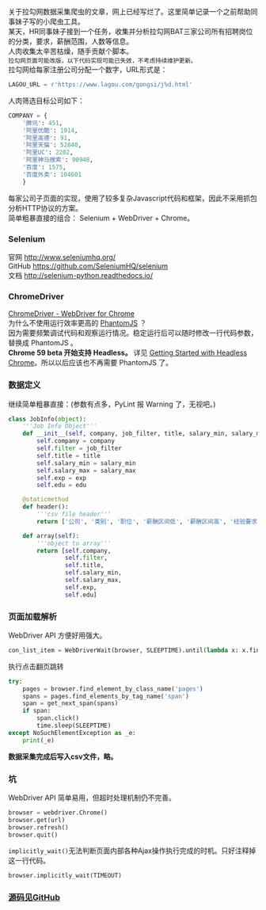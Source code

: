 关于拉勾网数据采集爬虫的文章，网上已经写烂了。这里简单记录一个之前帮助同事妹子写的小爬虫工具。  
某天，HR同事妹子接到一个任务，收集并分析拉勾网BAT三家公司所有招聘岗位的分类，要求，薪酬范围，人数等信息。  
人肉收集太辛苦枯燥，随手贡献个脚本。  
``拉勾网页面可能改版，以下代码实现可能已失效，不考虑持续维护更新。``  
拉勾网给每家注册公司分配一个数字，URL形式是：  
```Python
LAGOU_URL = r'https://www.lagou.com/gongsi/j%d.html'
```
人肉筛选目标公司如下：  
```Python
COMPANY = {
    '腾讯': 451,
    '阿里优酷': 1914,
    '阿里高德': 91,
    '阿里天猫': 52840,
    '阿里UC': 2202,
    '阿里神马搜索': 90948,
    '百度': 1575,
    '百度外卖': 104601
    }
```
每家公司子页面的实现，使用了较多复杂Javascript代码和框架，因此不采用抓包分析HTTP协议的方案。  
简单粗暴直接的组合： Selenium + WebDriver + Chrome。  
### Selenium
官网 http://www.seleniumhq.org/  
GitHub https://github.com/SeleniumHQ/selenium  
文档 http://selenium-python.readthedocs.io/  

### ChromeDriver
[ChromeDriver - WebDriver for Chrome](https://sites.google.com/a/chromium.org/chromedriver/)  
为什么不使用运行效率更高的 [PhantomJS](http://phantomjs.org/) ？  
因为需要频繁调试代码和观察运行情况。稳定运行后可以随时修改一行代码参数，替换成 PhantomJS 。  
**Chrome 59 beta 开始支持 Headless。** 详见 [Getting Started with Headless Chrome](https://developers.google.com/web/updates/2017/04/headless-chrome)。所以以后应该也不再需要 PhantomJS 了。  

### 数据定义
继续简单粗暴直接：(参数有点多，PyLint 报 Warning 了，无视吧。)  
```Python
class JobInfo(object):
    '''Job Info Object'''
    def __init__(self, company, job_filter, title, salary_min, salary_max, exp, edu):
        self.company = company
        self.filter = job_filter
        self.title = title
        self.salary_min = salary_min
        self.salary_max = salary_max
        self.exp = exp
        self.edu = edu

    @staticmethod
    def header():
        '''csv file header'''
        return ['公司', '类别', '职位', '薪酬区间低', '薪酬区间高', '经验要求', '学历要求']

    def array(self):
        '''object to array'''
        return [self.company,
                self.filter,
                self.title,
                self.salary_min,
                self.salary_max,
                self.exp,
                self.edu]
```

### 页面加载解析
WebDriver API 方便好用强大。  
```Python
con_list_item = WebDriverWait(browser, SLEEPTIME).until(lambda x: x.find_elements_by_class_name('con_list_item'))
```
执行点击翻页跳转
```Python
try:
    pages = browser.find_element_by_class_name('pages')
    spans = pages.find_elements_by_tag_name('span')
    span = get_next_span(spans)
    if span:
        span.click()
        time.sleep(SLEEPTIME)
except NoSuchElementException as _e:
    print(_e)
```

**数据采集完成后写入csv文件，略。**  
### 坑
WebDriver API 简单易用，但超时处理机制仍不完善。  
```Python
browser = webdriver.Chrome()
browser.get(url)
browser.refresh()
browser.quit()
```
`implicitly_wait()`无法判断页面内部各种Ajax操作执行完成的时机。只好注释掉这一行代码。
```Python
browser.implicitly_wait(TIMEOUT)
```

### [源码见GitHub](https://github.com/9468305/script/tree/master/lagou)

